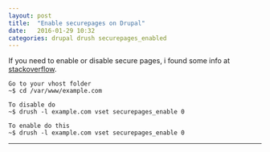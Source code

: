 ```yaml
---
layout: post
title:  "Enable securepages on Drupal"
date:   2016-01-29 10:32
categories: drupal drush securepages_enabled
---
```


If you need to enable or disable secure pages, i found some info at [stackoverflow].

    Go to your vhost folder
    ~$ cd /var/www/example.com
    
    To disable do
    ~$ drush -l example.com vset securepages_enable 0

    To enable do this
    ~$ drush -l example.com vset securepages_enable 0


---
[stackoverflow]: <http://stackoverflow.com/questions/4539608/how-to-disable-secure-pages-on-a-local-server>



